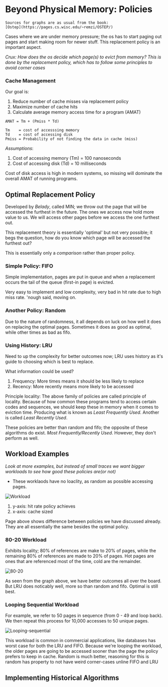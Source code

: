 # Beyond Physical Memory: Policies

```
Sources for graphs are as usual from the book:
[Ostep](https://pages.cs.wisc.edu/~remzi/OSTEP/)

```

Cases where we are under memory pressure; the os has to start paging out pages
and start making room for newer stuff. This replacement policy is an important
aspect. 

*Crux: How does the os decide which page(s) to evict from memory? This is 
done by the replacement policy, which has to follow some principles to avoid
corner cases*

### Cache Management

Our goal is:
1. Reduce number of cache misses via replacement policy
1. Maximize number of cache hits 
1. Calculate average memory access time for a program (AMAT)

```
AMAT = Tm + (Pmiss * Td)

Tm    = cost of accesssing memory
Td    = cost of accessing disk
Pmiss = Probability of not finding the data in cache (miss)
```

*Assumptions*:
1. Cost of accessing memory (Tm) = 100 nanoseconds
1. Cost of accessing disk (Td) = 10 milliseconds

Cost of disk access is high in modern systems, so missing will dominate
the overall AMAT of running programs. 

## Optimal Replacement Policy

Developed by *Belady*, called MIN; we throw out the page that will be accessed
the furthest in the future. The ones we access now hold more value to us. We
will access other pages before we access the one furthest out.

This replacement theory is essentially 'optimal' but not very possible; it
begs the question, how do you know which page will be accessed the furthest
out?

This is essentially only a *comparison* rather than proper policy.

### Simple Policy: FIFO

Simple implementation, pages are put in queue and when a replacement occurs
the tail of the queue (first-in page) is evicted.

Very easy to implement and low complexity, very bad in hit rate due to high
miss rate. 'nough said, moving on.

### Another Policy: Random

Due to the nature of randomness, it all depends on luck on how well it does 
on replacing the optimal pages. Sometimes it does as good as optimal, while
other times as bad as fifo.

### Using History: LRU

Need to up the complexity for better outcomes now; LRU uses history as it's
guide to choosing which is best to replace.

What information could be used?
1. Frequency: More times means it should be less likely to replace
1. Recency: More recently means more likely to be accessed

Principle locality: The above family of policies are called principle of
locality. Because of how common these programs tend to access certain codes
and sequences, we should keep these in memory when it comes to eviction time.
Producing what is known as *Least Frequently Used*. Another is called *Least
Recently Used*.

These policies are better than random and fifo; the opposite of these 
algorithms do exist. *Most Frequently/Recently Used*. However, they don't 
perform as well.

## Workload Examples

*Look at more examples, but instead of small traces we want bigger workloads
to see how good these policies are(or not)*

* These worklaods have no loaclity, as random as possible accessing pages.

![Workload](https://imgur.com/lbERsWm.png)

1. y-axis: hit rate policy achieves
1. x-axis: cache sized

Page above shows difference between policies we have discussed already. They
are all essentially the same besides the optimal policy.

### 80-20 Workload

Exhibits locality; 80% of references are make to 20% of pages, while the 
remaining 80% of references are made to 20% of pages. Hot pages are ones
that are referenced most of the time, cold are the remainder.

![80-20](https://imgur.com/qNpE141.png)

As seen from the graph above, we have better outcomes all over the board. But
LRU does noticably well, more so than random and fifo. Optimal is still best.

### Looping Sequential Workload

For example, we refer to 50 pages in sequence (from 0 - 49 and loop back). We
then repeat this process for 10,000 accesses to 50 unique pages. 

![Looping-sequential](https://imgur.com/IpVyex1.png)

This workload is common in commercial applications, like databases has worst
case for both the LRU and FIFO. Because we're looping the workload, the older
pages are going to be accessed sooner than the page the policy prefers to keep
in cache. Random is much better, reasoning for this is random has property to 
not have weird corner-cases unline FIFO and LRU

## Implementing Historical Algorithms
